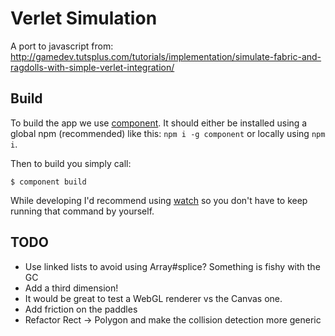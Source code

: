 Verlet Simulation
=================

A port to javascript from: http://gamedev.tutsplus.com/tutorials/implementation/simulate-fabric-and-ragdolls-with-simple-verlet-integration/

## Build

To build the app we use [component](http://github.com/component). It should either be installed using a global npm (recommended) like this: `npm i -g component` or locally using `npm i`.

Then to build you simply call:

```
$ component build
```

While developing I'd recommend using [watch](http://github.com/visionmedia/watch) so you don't have to keep running that command by yourself.

## TODO

* Use linked lists to avoid using Array#splice? Something is fishy with the GC
* Add a third dimension! 
* It would be great to test a WebGL renderer vs the Canvas one.
* Add friction on the paddles
* Refactor Rect -> Polygon and make the collision detection more generic